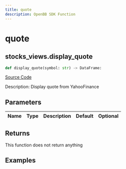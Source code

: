 ```yaml
---
title: quote
description: OpenBB SDK Function
---
```


# quote

## stocks_views.display_quote

```python title='openbb_terminal/stocks/stocks_views.py'
def display_quote(symbol: str) -> DataFrame:
```
[Source Code](https://github.com/OpenBB-finance/OpenBBTerminal/tree/main/openbb_terminal/stocks/stocks_views.py#L6)

Description: Display quote from YahooFinance

## Parameters

| Name | Type | Description | Default | Optional |
| ---- | ---- | ----------- | ------- | -------- |

## Returns

This function does not return anything

## Examples

